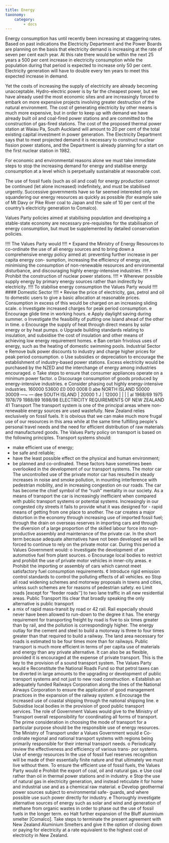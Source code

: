```yaml
---
title: Energy
taxonomy:
    category:
        - docs
---
```


Energy consumption has until recently been increasing at staggering rates. Based on past indications the Electricity Department and the Power Boards are planning on the basis that electricity demand is increasing at the rate of seven per cent each year. At this rate there would be within the next 25 years a 500 per cent increase in electricity consumption while the population during that period is expected to increase only 50 per cent. Electricity generation will have to double every ten years to meet this expected increase in demand. 

Yet the costs of increasing the supply of electricity are already becoming unacceptable. Hydro-electric power is by far the cheapest power, but we have already used the most economic sites and are increasingly forced to embark on more expensive projects involving greater destruction of the natural environment. The cost of generating electricity by other means is much more expensive, but in order to keep up with demand we have already built oil and coal-fired power stations and are committed to the construction of gas-fired stations. The cost of the proposed thermal power station at Waiau Pa, South Auckland will amount to 20 per cent of the total existing capital investment in power generation. The Electricity Department says that to meet projected demand it is necessary to construct nuclear fission power stations, and the Department is already planning for a start on the first nuclear station in 1982. 

For economic and environmental reasons alone we must take immediate steps to stop the increasing demand for energy and stabilise energy consumption at a level which is perpetually sustainable at reasonable cost.

The use of fossil fuels (such as oil and coal) for energy production cannot be continued (let alone increased) indefinitely, and must be stabilised urgently. Successive governments have so far seemed interested only on squandering our energy resources as quickly as possible (for example sale of Mt Davy or Pike River coal to Japan and the sale of 10 per cent of the country’s electricity generation to Comalco). 

Values Party policies aimed at stabilising population and developing a stable-state economy are necessary pre-requisites for the stabilisation of energy consumption, but must be supplemented by detailed conservation policies.

!!!! The Values Party would
!!!! * Expand the Ministry of Energy Resources to co-ordinate the use of all energy sources and to bring down a comprehensive energy policy aimed at: preventing further increase in per capita energy con- sumption, increasing the efficiency of energy use, minimising the consumption of non-renewable resources and environmental disturbance, and discouraging highly energy-intensive industries.
!!!! * Prohibit the construction of nuclear power stations.
!!!! * Wherever possible supply energy by primary energy sources rather than indirectly by electricity. 
!!!! To stabilise energy consumption the Values Party would
!!!! #### Domestic Sector
!!!! * Revise the price of electricity, gas, petrol and oil to domestic users
to give a basic allocation at reasonable prices. Consumption in excess
of this would be charged on an increasing sliding scale.
o Investigate increased charges for peak period consumption.
e Encourage glide time in working hours.
e Apply daylight
 saving
 during summer.
o Investigate the feasibility of putting one Island ahead of the other in
time.
o Encourage the supply of heat through direct means by solar energy
or by heat pumps.
o Upgrade building standards relating to insulation, and subsidise
the cost of insulation and other means of achieving low energy
requirement homes.
e Ban certain frivolous uses of energy, such as the heating of
domestic swimming pools.
Industrial Sector
e Remove bulk power discounts to industry and charge higher prices
for peak period consumption.
o Use subsidies or depreciation to encourage the establishment of
industry-based power stations. Excess electricity would be purchased
by the NZED
 and
 the
 interchange
 of energy
 among
 industries
encouraged.
o Take steps to ensure that consumer appliances operate on a
minimum power factor.
o Discourage consumption of goods produced by energy-intensive
industries.
e Consider phasing out highly energy-intensive industries.
160000
53600
£0 000
0008
0
abe
 NORTH
 ISLAND
50000
30009
 —~
—
 dee
 SOUTH ISLAND
|
20000
 1 J
|
12000
 | |
 |
|
al
1968/69
 1975
 1978/79
 1988/89
 1698/98
ELECTRICITY
 REQUIREMENTS
 OF NEW ZEALAND
41
Transport
The transport system is one of the principal areas
where non-renewable
 energy sources are used
wastefully. New Zealand relies exclusively on fossil
fuels. It is obvious that we can make much more frugal
use of our resources in this area while at the same time
fulfilling people's personal travel needs and the need
for efficient distribution
 of raw materials
 and
manufactured goods.
The Values Party policy on transport is based on the
following principles. Transport systems should:
- make efficient use of energy;
- be safe and reliable;
- have the least possible effect on the physical and
human environment;
- be planned and co-ordinated.
These factors have sometimes been overlooked in the
development of our transport systems.
The motor car
The uncontrolled use of the private motor car has
resulted in steady increases in noise and smoke
pollution, in mounting interference with pedestrian
mobility, and in increasing congestion on our roads. The
car has become the chief symbol of the “rush”
mentality in our society.
As a means of transport the car is increasingly
inefficient when compared with public transport
systems or potential systems. Increasingly in our
congested city streets it fails to provide what it was
designed for - rapid means of getting from one place to
another.
The car creates a major distortion in the economy
through increasing use of imported fossil fuel; through
the drain on overseas reserves in importing cars and
through the diversion of a large proportion of the
skilled labour force into non-productive assembly and
maintenance of the private car.
In the short term because adequate alternatives
have not been developed we will be forced to continue
to rely on the private motor car.
During this period a Values Government
 would:
o Investigate the development of an automotive fuel from plant
sources.
o Encourage local bodies to restrict and prohibit the use of private
motor vehicles in inner-city areas.
e Prohibit the importing or assembly of cars which cannot meet
satisfactory fuel consumption requirements.
¢ Introduce rigid emission control standards to control the polluting
effects of all vehicles.
eo Stop all road widening schemes and motorway proposals in towns
and cities, unless such schemes are for reasons of pedestrian safety.
eo Limit roads [except for “feeder roads’'] to two lane traffic in all new
residential areas.
Public Transport
Itis clear that broadly speaking the only alternative
 is
public transport
 - a mix of rapid mass-transit
 by road or
42
rail. Rail especially should never have been allowed to
run-down to the degree it has. The energy requirement
for transporting freight by road is five to six times
greater
 than
 by rail, and the
 pollution
 is
correspondingly higher. The energy outlay for the
cement and steel to build a motorway is three to four
times greater than that required to build a railway. The
land area necessary for roads is estimated to be four
times more than for railways.
Public transport is much more efficient in terms of
per capita use of materials and energy than any private
alternative. It can also be as flexible, provided it is
encouraged at the expense of private transport. This is
the key to the provision
 of a sound
 transport
 system.
The Values Party would
e Reconstitute the National Roads Fund so that petrol taxes can be
diverted in large amounts to the upgrading or development of public
transport systems and not just to new road construction.
e Establish an adequately funded Railways Corporation along the
lines of the National Airways Corporation to ensure the application of
good management practices in the expansion of the railway system.
e Encourage the increased use of coastal shipping through the
national shipping line.
e Subsidise local bodies in the provision of good public transport
services.
The role of Government
Values would give to the Ministry of Transport
 overall
responsibility
 for coordinating
 all forms of transport.
The prime consideration in choosing the mode of
transport for a particular purpose should be the
responsible use of energy resources.
The Ministry of Transport under a Values Government
would
e Co-ordinate regional and national transport systems with regions
being primarily responsible for their internal transport needs.
o Periodically review the effectiveness and efficiency of various trans-
por systems.
Use of energy resources
In the use
 of fossil fuel reserves
 recognition
 will be
made
 of their
 essentially
 finite nature
 and
 that
ultimately
 we must live without
 them.
To ensure the efficient use of fossil fuels, the Values
Party would
e Prohibit the export of coal, oil and natural gas.
e Use coal rather than oil in thermal power stations and in industry.
e Stop the use of natural gas in electricity generation, and instead
reticulate it for home and industrial use and as a chemical raw
material.
e Develop geothermal power sources subject to environmental safe-
guards, and where possible use such power directly for industry.
e Thoroughly investigate alternative sources of energy such as solar
and wind and generation of methane from organic wastes in order to
phase out the use of fossil fuels in the longer term.
eo Halt further expansion of the Bluff aluminium smelter [Comalco].
Take steps to terminate the present agreement with New Zealand
Aluminium Smelters and give it the option of closing down or paying
for electricity at a rate equivalent to the highest cost of electricity in
New Zealand.